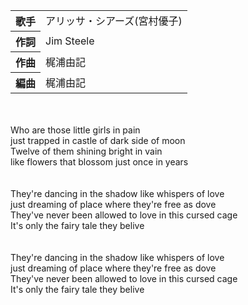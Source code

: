 <table>

<tbody><tr>
<th>歌手</th>
<td>アリッサ・シアーズ(宮村優子)</td>
</tr>

<tr>
<th>作詞</th>
<td>Jim Steele</td>
</tr>

<tr>
<th>作曲</th>
<td>梶浦由記</td>
</tr>

<tr>
<th>編曲</th>
<td>梶浦由記</td>
</tr>
</tbody>
</table>
<br>
<br>
<div>
Who are those little girls in pain<br>
just trapped in castle of dark side of moon<br>
Twelve of them shining bright in vain<br>
like flowers that blossom just once in years<br>
<br>
<br>
They're dancing in the shadow like whispers of love<br>
just dreaming of place where they're free as dove<br>
They've never been allowed to love in this cursed cage<br>
It's only the fairy tale they belive<br>
<br>
<br>
They're dancing in the shadow like whispers of love<br>
just dreaming of place where they're free as dove<br>
They've never been allowed to love in this cursed cage<br>
It's only the fairy tale they belive
</div>